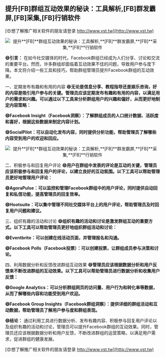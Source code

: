 ## **提升**[FB]**群组互动效果的秘诀：工具解析,**[FB]**群发霸屏,**[FB]**采集,**[FB]**行销软件**

[😍想了解推广相关软件的朋友请登录 http://www.vst.tw](http://www.vst.tw)

 <center><img src="https://vst.tw/MP4/tuiguang/png/6.png" alt="提升**[FB]**群组互动效果的秘诀：工具解析,**[FB]**群发霸屏,**[FB]**采集,**[FB]**行销软件"></center>

**😄引言：**
在如今社交媒体的时代，Facebook群组已经成为人们分享、讨论和交流的重要平台。然而，许多群组却面临着互动效果不佳的问题，导致用户参与度下降。本文将介绍一些工具和技巧，帮助群组管理员提升Facebook群组的互动效果。

一、定期发布有趣和有用的内容
**😄无论是信息分享、教程指导还是娱乐咨询，好的内容是吸引用户参与的关键。管理员应该定期发布有趣和有用的内容，以满足用户的需求和兴趣。可以通过以下工具来分析群组用户的兴趣和偏好，从而更好地制定内容策略：**

**😄Facebook Insight（Facebook洞察）：了解群组成员的人口统计数据、活跃度和喜好，根据这些数据来制定内容计划。**

**😄SocialPilot：可以自动化发布内容，同时提供分析功能，帮助管理员了解哪些内容受到用户的欢迎和回应。**

 <center><img src="https://vst.tw/MP4/tuiguang/png/3.png" alt="提升**[FB]**群组互动效果的秘诀：工具解析,**[FB]**群发霸屏,**[FB]**采集,**[FB]**行销软件"></center>

二、积极参与和回复用户评论
**😄用户在群组中发表的评论是互动的关键，管理员应该积极参与和回复用户的评论，以建立良好的互动氛围。以下工具可以帮助管理员更好地管理用户评论：**

**😄AgoraPulse：可以监控和管理Facebook群组中的用户评论，同时提供自动回复和私信功能，提高管理员的回复效率。**

**😄Hootsuite：可以集中管理不同社交媒体平台上的用户评论，帮助管理员及时回复用户问题和建议。**

三、组织有趣的活动和讨论
**😄组织有趣的活动和讨论是激发群组互动的重要方式。以下工具可以帮助管理员更好地组织群组活动和讨论：**

**😄Eventbrite：可以创建在线活动页面，并管理报名和沟通。**

**😄Facebook Polls（Facebook投票）：可以创建投票，让群组成员参与决策和讨论。**

四、利用数据分析和反馈改进群组互动效果
**😄管理员应该根据数据分析和用户反馈来不断改进群组的互动效果。以下工具可以帮助管理员进行数据分析和收集用户反馈：**

**😄Google Analytics：可以分析群组网页的访问量、用户行为和转化率等数据，从而了解哪些内容和功能受到用户欢迎。**

**😄Facebook Group Insights（Facebook群组洞察）：提供详细的群组活动和互动数据，帮助管理员了解用户参与度和群组表现。**

**😄结论：**
通过利用工具进行数据分析、发布有趣内容、积极参与回复用户评论以及组织有趣的活动和讨论，管理员可以提升Facebook群组的互动效果。同时，管理员还应该根据数据分析和用户反馈，不断改进群组的运营策略，以满足用户需求，促进群组的健康发展。

[😍想了解推广相关软件的朋友请登录 http://www.vst.tw](http://www.vst.tw)



